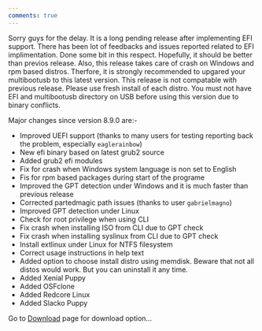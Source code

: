 ```yaml
---
comments: true
---
```


Sorry guys for the delay. It is a long pending release after implementing EFI support.
There has been lot of feedbacks and issues reported related to EFI implimentation. Done some bit in this respect. Hopefully, it should be better than previos release. 
Also, this release takes care of crash on Windows and rpm based distros. Therfore, it is strongly recommended to upgared your multibootusb to this latest version.
This release is not compatable with previous release. Please use fresh install of each distro. You must not have EFI and multibootusb directory on USB before using this version due to binary conflicts.

Major changes since version 8.9.0 are:-

* Improved UEFI support (thanks to many users for testing reporting back the problem, especially `eaglerainbow`)
* New efi binary based on latest grub2 source
* Added grub2 efi modules
* Fix for crash when Windows system language is non set to English
* Fis for rpm based packages during start of the programe
* Improved the GPT detection under Windows and it is much faster than previous release
* Corrected partedmagic path issues (thanks to user `gabrielmagno`)
* Improved GPT detection under Linux
* Check for root privilege when using CLI
* Fix crash when installing ISO from CLI due to GPT check
* Fix crash when installing syslinux from CLI due to GPT check
* Install extlinux under Linux for NTFS filesystem
* Correct usage instructions in help text
* Added option to choose install distro using memdisk. Beware that not all distos would work. But you can uninstall it any time.
* Added Xenial Puppy
* Added OSFclone
* Added Redcore Linux
* Added Slacko Puppy

Go to [Download](http://multibootusb.org/page_download) page for download option...

